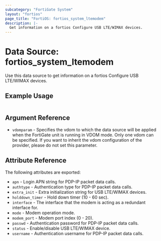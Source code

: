 ```yaml
---
subcategory: "FortiGate System"
layout: "fortios"
page_title: "FortiOS: fortios_system_ltemodem"
description: |-
  Get information on a fortios Configure USB LTE/WIMAX devices.
---
```


# Data Source: fortios_system_ltemodem
Use this data source to get information on a fortios Configure USB LTE/WIMAX devices.


## Example Usage

```hcl

```

## Argument Reference

* `vdomparam` - Specifies the vdom to which the data source will be applied when the FortiGate unit is running in VDOM mode. Only one vdom can be specified. If you want to inherit the vdom configuration of the provider, please do not set this parameter.

## Attribute Reference

The following attributes are exported:

* `apn` - Login APN string for PDP-IP packet data calls.
* `authtype` - Authentication type for PDP-IP packet data calls.
* `extra_init` - Extra initialization string for USB LTE/WIMAX devices.
* `holddown_timer` - Hold down timer (10 - 60 sec).
* `interface` - The interface that the modem is acting as a redundant interface for.
* `mode` - Modem operation mode.
* `modem_port` - Modem port index (0 - 20).
* `passwd` - Authentication password for PDP-IP packet data calls.
* `status` - Enable/disable USB LTE/WIMAX device.
* `username` - Authentication username for PDP-IP packet data calls.
